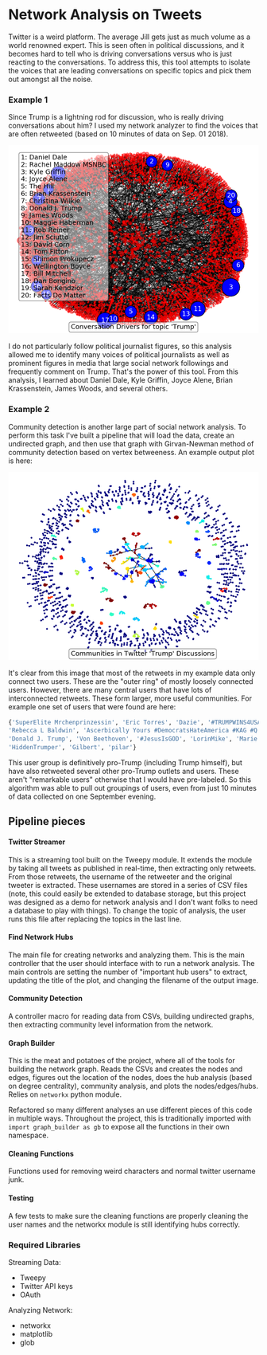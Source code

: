 # Network Analysis on Tweets

Twitter is a weird platform. The average Jill gets just as much
volume as a world renowned expert. This is seen often in political
discussions, and it becomes hard to tell who is driving conversations
versus who is just reacting to the conversations. To address this, 
this tool attempts to isolate the voices that are leading conversations
on specific topics and pick them out amongst all the noise.

### Example 1

Since Trump is a lightning rod for discussion, who is really driving conversations
about him? I used my network analyzer to find the voices that are often retweeted 
(based on 10 minutes of data on Sep. 01 2018). 

![Example Network](images/example_network_hubs.png)

I do not particularly follow political journalist figures, so this analysis allowed me to
identify many voices of political journalists as well as prominent figures in media that 
large social network followings and frequently comment on Trump. That's the power of 
this tool. From this analysis, I learned about Daniel Dale, Kyle Griffin, Joyce Alene,
Brian Krassenstein, James Woods, and several others. 

### Example 2

Community detection is another large part of social network analysis. To perform this task
I've built a pipeline that will load the data, create an undirected graph, and then use that
graph with Girvan-Newman method of community detection based on vertex betweeness. An example
output plot is here:

![Example Communities](images/community_detection_example.png) 

It's clear from this image that most of the retweets in my example data only connect two users.
These are the "outer ring" of mostly loosely connected users. However, there are many central users
that have lots of interconnected retweets. These form larger, more useful communities. For example
one set of users that were found are here:

```bash
{'SuperElite Mrchenprinzessin', 'Eric Torres', 'Dazie', '#TRUMPWINS4USA', 
'Rebecca L Baldwin', 'Ascerbically Yours #DemocratsHateAmerica #KAG #Q', 
'Donald J. Trump', 'Von Beethoven', '#JesusIsGOD', 'LorinMike', 'Marie', 
'HiddenTrumper', 'Gilbert', 'pilar'}
```

This user group is definitively pro-Trump (including Trump himself), but have also retweeted several
other pro-Trump outlets and users. These aren't "remarkable users" otherwise that I would have
pre-labeled. So this algorithm was able to pull out groupings of users, even from just 10 minutes
of data collected on one September evening. 

## Pipeline pieces

#### Twitter Streamer

This is a streaming tool built on the Tweepy module. It extends the
module by taking all tweets as published in real-time, then extracting
only retweets. From those retweets, the username of the retweeter and the 
original tweeter is extracted. These usernames are stored in a series of 
CSV files (note, this could easily be extended to database storage, but this
project was designed as a demo for network analysis and I don't want folks to
need a database to play with things). To change the topic of analysis, the 
user runs this file after replacing the topics in the last line.

#### Find Network Hubs

The main file for creating networks and analyzing them. This is the main controller
that the user should interface with to run a network analysis. The main controls are
setting the number of "important hub users" to extract, updating the title of the plot,
and changing the filename of the output image.

#### Community Detection

A controller macro for reading data from CSVs, building undirected graphs, then extracting
community level information from the network.

#### Graph Builder

This is the meat and potatoes of the project, where all of the tools for building the network graph. 
Reads the CSVs and creates the nodes and edges, figures out the location of the nodes, 
does the hub analysis (based on degree centrality), community analysis, 
and plots the nodes/edges/hubs. Relies on `networkx` python module.

Refactored so many different analyses an use different pieces of this code in multiple ways.
Throughout the project, this is traditionally imported with `import graph_builder as gb` to 
expose all the functions in their own namespace.

#### Cleaning Functions

Functions used for removing weird characters and normal twitter username junk.

#### Testing

A few tests to make sure the cleaning functions are properly cleaning the user names
and the networkx module is still identifying hubs correctly.

### Required Libraries

Streaming Data:

* Tweepy
* Twitter API keys
* OAuth

Analyzing Network:

* networkx
* matplotlib
* glob
